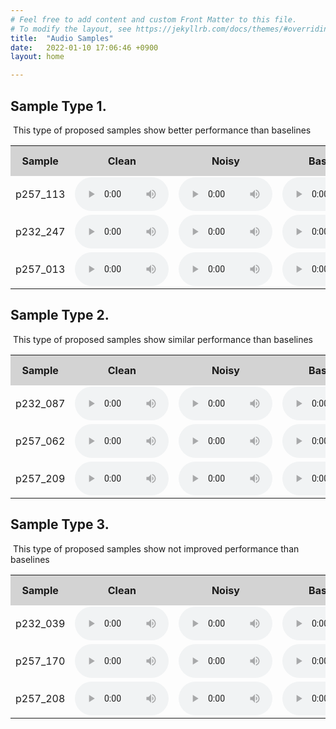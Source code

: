 ```yaml
---
# Feel free to add content and custom Front Matter to this file.
# To modify the layout, see https://jekyllrb.com/docs/themes/#overriding-theme-defaults
title:  "Audio Samples"
date:   2022-01-10 17:06:46 +0900
layout: home

---
```


## **Sample Type 1.**

​	This type of proposed samples show better performance than baselines

<table style="width:100%">
		<tr style="background-color:lightgrey" align="center">
			<th>Sample</th>
	        <th>Clean</th>
			<th>Noisy</th>
            <th>Baseline</th>
	        <th>Baseline+PL</th>
	        <th>Baseline+PL+PCL (proposed) </th>
		</tr>
		<tr>
	        <td>
	            p257_113
	        </td>
			<td>
				<audio controls style="width:150px">
				<source src="samples/samples_good/test_clean/p257_113_clean.wav">
				</audio> 
			</td>
			<td>
				<audio controls style="width:150px">
				<source src="samples/samples_good/test_noisy/p257_113_noisy.wav">
				</audio> 
	        </td>		
			<td>
				<audio controls style="width:150px">
				<source src="samples/samples_good/baseline/p257_113_baseline.wav">
				</audio> 
	        </td>
	        <td>
				<audio controls style="width:150px">
				<source src="samples/samples_good/baseline_pl/p257_113_pl.wav">
				</audio> 
	        </td>
	        <td>
				<audio controls style="width:150px">
				<source src="samples/samples_good/proposed/p257_113_enhanced.wav">
				</audio> 
	        </td>
		</tr>
    <tr>
	        <td>
	            p232_247
	        </td>
			<td>
				<audio controls style="width:150px">
				<source src="samples/samples_good/test_clean/p232_247_clean.wav">
				</audio> 
			</td>
			<td>
				<audio controls style="width:150px">
				<source src="samples/samples_good/test_noisy/p232_247_noisy.wav">
				</audio> 
	        </td>		
			<td>
				<audio controls style="width:150px">
				<source src="samples/samples_good/baseline/p232_247_baseline.wav">
				</audio> 
	        </td>
	        <td>
				<audio controls style="width:150px">
				<source src="samples/samples_good/baseline_pl/p232_247_pl.wav">
				</audio> 
	        </td>
	        <td>
				<audio controls style="width:150px">
				<source src="samples/samples_good/proposed/p232_247_enhanced.wav">
				</audio> 
	        </td>
		</tr>
    <tr>
	        <td>
	            p257_013
	        </td>
			<td>
				<audio controls style="width:150px">
				<source src="samples/samples_good/test_clean/p257_013_clean.wav">
				</audio> 
			</td>
			<td>
				<audio controls style="width:150px">
				<source src="samples/samples_good/test_noisy/p257_013_noisy.wav">
				</audio> 
	        </td>		
			<td>
				<audio controls style="width:150px">
				<source src="samples/samples_good/baseline/p257_013_baseline.wav">
				</audio> 
	        </td>
	        <td>
				<audio controls style="width:150px">
				<source src="samples/samples_good/baseline_pl/p257_013_pl.wav">
				</audio> 
	        </td>
	        <td>
				<audio controls style="width:150px">
				<source src="samples/samples_good/proposed/p257_013_enhanced.wav">
				</audio> 
	        </td>
		</tr>
	</table>





## **Sample Type 2.**

​	This type of proposed samples show similar performance than baselines

<table style="width:100%">
		<tr style="background-color:lightgrey" align="center">
			<th>Sample</th>
	        <th>Clean</th>
			<th>Noisy</th>
            <th>Baseline</th>
	        <th>Baseline+PL</th>
	        <th>Baseline+PL+PCL (proposed) </th>
		</tr>
		<tr>
	        <td>
	            p232_087
	        </td>
			<td>
				<audio controls style="width:150px">
				<source src="samples/samples_similar/test_clean/p232_087_c.wav">
				</audio> 
			</td>
			<td>
				<audio controls style="width:150px">
				<source src="samples/samples_similar/test_noisy/p232_087_n.wav">
				</audio> 
	        </td>		
			<td>
				<audio controls style="width:150px">
				<source src="samples/samples_similar/baseline/p232_087_baseline.wav">
				</audio> 
	        </td>
	        <td>
				<audio controls style="width:150px">
				<source src="samples/samples_similar/baseline_pl/p232_087_pl.wav">
				</audio> 
	        </td>
	        <td>
				<audio controls style="width:150px">
				<source src="samples/samples_similar/proposed/p232_087_enhanced.wav">
				</audio> 
	        </td>
		</tr>
    <tr>
	        <td>
	            p257_062
	        </td>
			<td>
				<audio controls style="width:150px">
				<source src="samples/samples_similar/test_clean/p257_062_c.wav">
				</audio> 
			</td>
			<td>
				<audio controls style="width:150px">
				<source src="samples/samples_similar/test_noisy/p257_062_n.wav">
				</audio> 
	        </td>		
			<td>
				<audio controls style="width:150px">
				<source src="samples/samples_similar/baseline/p257_062_baseline.wav">
				</audio> 
	        </td>
	        <td>
				<audio controls style="width:150px">
				<source src="samples/samples_similar/baseline_pl/p257_062_pl.wav">
				</audio> 
	        </td>
	        <td>
				<audio controls style="width:150px">
				<source src="samples/samples_similar/proposed/p257_062_enhanced.wav">
				</audio> 
	        </td>
		</tr>
    <tr>
	        <td>
	            p257_209
	        </td>
			<td>
				<audio controls style="width:150px">
				<source src="samples/samples_similar/test_clean/p257_209_c.wav">
				</audio> 
			</td>
			<td>
				<audio controls style="width:150px">
				<source src="samples/samples_similar/test_noisy/p257_209_n.wav">
				</audio> 
	        </td>		
			<td>
				<audio controls style="width:150px">
				<source src="samples/samples_similar/baseline/p257_209_baseline.wav">
				</audio> 
	        </td>
	        <td>
				<audio controls style="width:150px">
				<source src="samples/samples_similar/baseline_pl/p257_209_pl.wav">
				</audio> 
	        </td>
	        <td>
				<audio controls style="width:150px">
				<source src="samples/samples_similar/proposed/p257_209_enhanced.wav">
				</audio>
	        </td>
		</tr>
	</table>



## **Sample Type 3.**

​	This type of proposed samples show not improved performance than baselines

<table style="width:100%">
		<tr style="background-color:lightgrey" align="center">
			<th>Sample</th>
	        <th>Clean</th>
			<th>Noisy</th>
            <th>Baseline</th>
	        <th>Baseline+PL</th>
	        <th>Baseline+PL+PCL (proposed) </th>
		</tr>
		<tr>
	        <td>
	            p232_039
	        </td>
			<td>
				<audio controls style="width:150px">
				<source src="samples/samples_bad/test_clean/p232_039_c.wav">
				</audio> 
			</td>
			<td>
				<audio controls style="width:150px">
				<source src="samples/samples_bad/test_noisy/p232_039_n.wav">
				</audio> 
	        </td>		
			<td>
				<audio controls style="width:150px">
				<source src="samples/samples_bad/baseline/p232_039_baseline.wav">
				</audio> 
	        </td>
	        <td>
				<audio controls style="width:150px">
				<source src="samples/samples_bad/baseline_pl/p232_039_pl.wav">
				</audio> 
	        </td>
	        <td>
				<audio controls style="width:150px">
				<source src="samples/samples_bad/proposed/p232_039_enhanced.wav">
				</audio> 
	        </td>
		</tr>
    <tr>
	        <td>
	            p257_170
	        </td>
			<td>
				<audio controls style="width:150px">
				<source src="samples/samples_bad/test_clean/p257_170_c.wav">
				</audio> 
			</td>
			<td>
				<audio controls style="width:150px">
				<source src="samples/samples_bad/test_noisy/p257_170_n.wav">
				</audio> 
	        </td>		
			<td>
				<audio controls style="width:150px">
				<source src="samples/samples_bad/baseline/p257_170_baseline.wav">
				</audio> 
	        </td>
	        <td>
				<audio controls style="width:150px">
				<source src="samples/samples_bad/baseline_pl/p257_170_pl.wav">
				</audio> 
	        </td>
	        <td>
				<audio controls style="width:150px">
				<source src="samples/samples_bad/proposed/p257_170_enhanced.wav">
				</audio> 
	        </td>
		</tr>
    <tr>
	        <td>
	            p257_208
	        </td>
			<td>
				<audio controls style="width:150px">
				<source src="samples/samples_bad/test_clean/p257_208_c.wav">
				</audio> 
			</td>
			<td>
				<audio controls style="width:150px">
				<source src="samples/samples_bad/test_noisy/p257_208_n.wav">
				</audio> 
	        </td>		
			<td>
				<audio controls style="width:150px">
				<source src="samples/samples_bad/baseline/p257_208_baseline.wav">
				</audio> 
	        </td>
	        <td>
				<audio controls style="width:150px">
				<source src="samples/samples_bad/baseline_pl/p257_208_pl.wav">
				</audio> 
	        </td>
	        <td>
				<audio controls style="width:150px">
				<source src="samples/samples_bad/proposed/p257_208_enhanced.wav">
				</audio> 
	        </td>
		</tr>
	</table>

